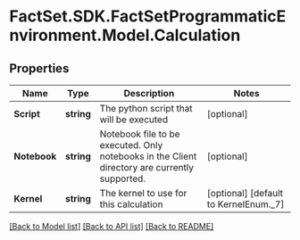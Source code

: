 # FactSet.SDK.FactSetProgrammaticEnvironment.Model.Calculation

## Properties

Name | Type | Description | Notes
------------ | ------------- | ------------- | -------------
**Script** | **string** | The python script that will be executed | [optional] 
**Notebook** | **string** | Notebook file to be executed. Only notebooks in the Client directory are currently supported. | [optional] 
**Kernel** | **string** | The kernel to use for this calculation | [optional] [default to KernelEnum._7]

[[Back to Model list]](../README.md#documentation-for-models) [[Back to API list]](../README.md#documentation-for-api-endpoints) [[Back to README]](../README.md)

